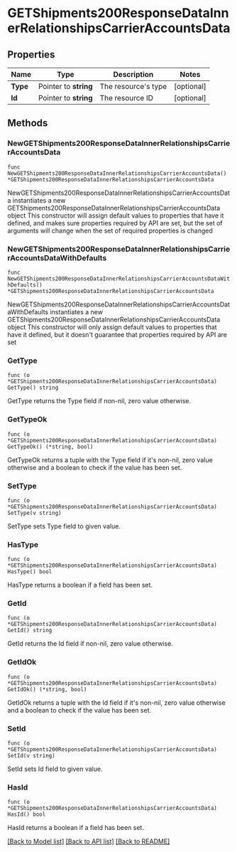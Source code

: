 # GETShipments200ResponseDataInnerRelationshipsCarrierAccountsData

## Properties

Name | Type | Description | Notes
------------ | ------------- | ------------- | -------------
**Type** | Pointer to **string** | The resource&#39;s type | [optional] 
**Id** | Pointer to **string** | The resource ID | [optional] 

## Methods

### NewGETShipments200ResponseDataInnerRelationshipsCarrierAccountsData

`func NewGETShipments200ResponseDataInnerRelationshipsCarrierAccountsData() *GETShipments200ResponseDataInnerRelationshipsCarrierAccountsData`

NewGETShipments200ResponseDataInnerRelationshipsCarrierAccountsData instantiates a new GETShipments200ResponseDataInnerRelationshipsCarrierAccountsData object
This constructor will assign default values to properties that have it defined,
and makes sure properties required by API are set, but the set of arguments
will change when the set of required properties is changed

### NewGETShipments200ResponseDataInnerRelationshipsCarrierAccountsDataWithDefaults

`func NewGETShipments200ResponseDataInnerRelationshipsCarrierAccountsDataWithDefaults() *GETShipments200ResponseDataInnerRelationshipsCarrierAccountsData`

NewGETShipments200ResponseDataInnerRelationshipsCarrierAccountsDataWithDefaults instantiates a new GETShipments200ResponseDataInnerRelationshipsCarrierAccountsData object
This constructor will only assign default values to properties that have it defined,
but it doesn't guarantee that properties required by API are set

### GetType

`func (o *GETShipments200ResponseDataInnerRelationshipsCarrierAccountsData) GetType() string`

GetType returns the Type field if non-nil, zero value otherwise.

### GetTypeOk

`func (o *GETShipments200ResponseDataInnerRelationshipsCarrierAccountsData) GetTypeOk() (*string, bool)`

GetTypeOk returns a tuple with the Type field if it's non-nil, zero value otherwise
and a boolean to check if the value has been set.

### SetType

`func (o *GETShipments200ResponseDataInnerRelationshipsCarrierAccountsData) SetType(v string)`

SetType sets Type field to given value.

### HasType

`func (o *GETShipments200ResponseDataInnerRelationshipsCarrierAccountsData) HasType() bool`

HasType returns a boolean if a field has been set.

### GetId

`func (o *GETShipments200ResponseDataInnerRelationshipsCarrierAccountsData) GetId() string`

GetId returns the Id field if non-nil, zero value otherwise.

### GetIdOk

`func (o *GETShipments200ResponseDataInnerRelationshipsCarrierAccountsData) GetIdOk() (*string, bool)`

GetIdOk returns a tuple with the Id field if it's non-nil, zero value otherwise
and a boolean to check if the value has been set.

### SetId

`func (o *GETShipments200ResponseDataInnerRelationshipsCarrierAccountsData) SetId(v string)`

SetId sets Id field to given value.

### HasId

`func (o *GETShipments200ResponseDataInnerRelationshipsCarrierAccountsData) HasId() bool`

HasId returns a boolean if a field has been set.


[[Back to Model list]](../README.md#documentation-for-models) [[Back to API list]](../README.md#documentation-for-api-endpoints) [[Back to README]](../README.md)


